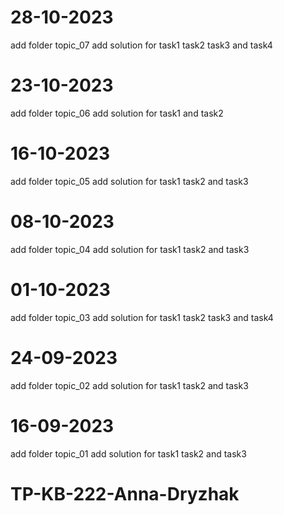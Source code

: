 # 28-10-2023
add folder topic_07
add solution for task1 task2 task3 and task4
# 23-10-2023
add folder topic_06
add solution for task1 and task2
# 16-10-2023
add folder topic_05
add solution for task1 task2 and task3
# 08-10-2023
add folder topic_04
add solution for task1 task2 and task3
# 01-10-2023
add folder topic_03
add solution for task1 task2 task3 and task4
# 24-09-2023
add folder topic_02
add solution for task1 task2 and task3
# 16-09-2023
add folder topic_01
add solution for task1 task2 and task3

# TP-KB-222-Anna-Dryzhak